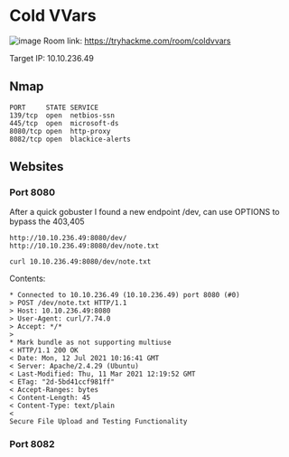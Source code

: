 # Cold VVars
![image](https://user-images.githubusercontent.com/5285547/125272663-03ea6780-e304-11eb-9595-4169d0b8fdc3.png)
Room link: https://tryhackme.com/room/coldvvars

Target IP: 10.10.236.49

## Nmap 

```
PORT     STATE SERVICE
139/tcp  open  netbios-ssn
445/tcp  open  microsoft-ds
8080/tcp open  http-proxy
8082/tcp open  blackice-alerts
```

## Websites
### Port 8080

After a quick gobuster I found a new endpoint /dev, can use OPTIONS to bypass the 403,405
```
http://10.10.236.49:8080/dev/
http://10.10.236.49:8080/dev/note.txt
```
```
curl 10.10.236.49:8080/dev/note.txt 
```
Contents: 
```
* Connected to 10.10.236.49 (10.10.236.49) port 8080 (#0)
> POST /dev/note.txt HTTP/1.1
> Host: 10.10.236.49:8080
> User-Agent: curl/7.74.0
> Accept: */*
> 
* Mark bundle as not supporting multiuse
< HTTP/1.1 200 OK
< Date: Mon, 12 Jul 2021 10:16:41 GMT
< Server: Apache/2.4.29 (Ubuntu)
< Last-Modified: Thu, 11 Mar 2021 12:19:52 GMT
< ETag: "2d-5bd41ccf981ff"
< Accept-Ranges: bytes
< Content-Length: 45
< Content-Type: text/plain
< 
Secure File Upload and Testing Functionality
```

### Port 8082

```

```

